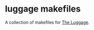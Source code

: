 luggage makefiles
=================
A collection of makefiles for [The Luggage](https://github.com/unixorn/luggage).